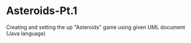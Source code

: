 # Asteroids-Pt.1
Creating and setting the up "Asteroids" game using given UML document (Java language)
